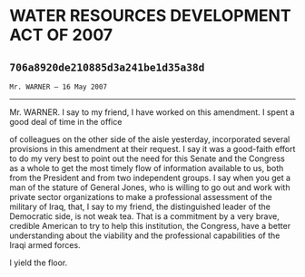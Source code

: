 # WATER RESOURCES DEVELOPMENT ACT OF 2007
## `706a8920de210885d3a241be1d35a38d`
`Mr. WARNER — 16 May 2007`

---


Mr. WARNER. I say to my friend, I have worked on this amendment. I 
spent a good deal of time in the office


of colleagues on the other side of the aisle yesterday, incorporated 
several provisions in this amendment at their request. I say it was a 
good-faith effort to do my very best to point out the need for this 
Senate and the Congress as a whole to get the most timely flow of 
information available to us, both from the President and from two 
independent groups. I say when you get a man of the stature of General 
Jones, who is willing to go out and work with private sector 
organizations to make a professional assessment of the military of 
Iraq, that, I say to my friend, the distinguished leader of the 
Democratic side, is not weak tea. That is a commitment by a very brave, 
credible American to try to help this institution, the Congress, have a 
better understanding about the viability and the professional 
capabilities of the Iraqi armed forces.

I yield the floor.